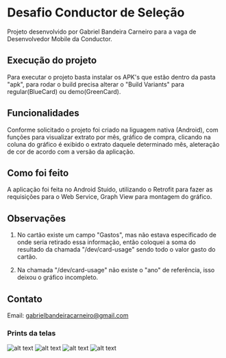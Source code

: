 # Desafio Conductor de Seleção

Projeto desenvolvido por Gabriel Bandeira Carneiro para a vaga de Desenvolvedor Mobile da Conductor.

## Execução do projeto

Para executar o projeto basta instalar os APK's que estão dentro da pasta "apk", para rodar o build precisa alterar o "Build Variants" para regular(BlueCard) ou demo(GreenCard).

## Funcionalidades

Conforme solicitado o projeto foi criado na liguagem nativa (Android), com funções para visualizar extrato por mês, gráfico de compra, clicando na coluna do gráfico é exibido o extrato daquele determinado mês, aleteração de cor de acordo com a versão da aplicação.

## Como foi feito

A aplicação foi feita no Android Stuido, utilizando o Retrofit para fazer as requisições para o Web Service, Graph View para montagem do gráfico.

## Observações

1. No cartão existe um campo "Gastos", mas não estava especificado de onde seria retirado essa informação, então coloquei a soma do resultado da chamada "/dev/card-usage" sendo todo o valor gasto do cartão.

2. Na chamada "/dev/card-usage" não existe o "ano" de referência, isso deixou o gráfico incompleto.

## Contato

Email: gabrielbandeiracarneiro@gmail.com

### Prints da telas
  
![alt text](prints/icon_app.png)
![alt text](prints/primeira_tela.png)
![alt text](prints/segunda_tela.png)
![alt text](prints/segunda_tela_demo.png)
